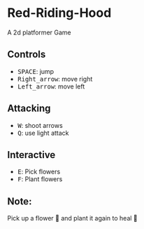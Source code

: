 # Red-Riding-Hood

A 2d platformer Game

## Controls

- <kbd>SPACE</kbd>: jump
- <kbd>Right_arrow</kbd>: move right
- <kbd>Left_arrow</kbd>: move left

## Attacking

- <kbd>W</kbd>: shoot arrows
- <kbd>Q</kbd>: use light attack

## Interactive
- <kbd>E</kbd>: Pick flowers
- <kbd>F</kbd>: Plant flowers

## Note: 
Pick up a flower :sunflower: and plant it again to heal :hospital:
